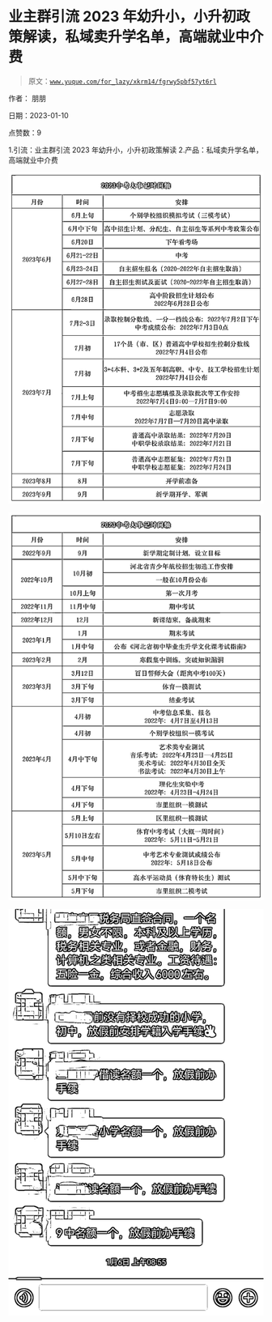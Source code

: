 # 业主群引流 2023 年幼升小，小升初政策解读，私域卖升学名单，高端就业中介费

> 原文：[`www.yuque.com/for_lazy/xkrm14/fgrwy5pbf57yt6rl`](https://www.yuque.com/for_lazy/xkrm14/fgrwy5pbf57yt6rl)

作者： 朋朋 

日期：2023-01-10 

点赞数：9 

1.引流：业主群引流 2023 年幼升小，小升初政策解读 2.产品：私域卖升学名单，高端就业中介费 

![](img/83a04306b91d16d2c6d758e50cb87d11.png) 

![](img/6a18fdfea20ea70bbcffbe5732606c60.png) 

![](img/026227f2abbb9c344719c7e257cb66f9.png) 

